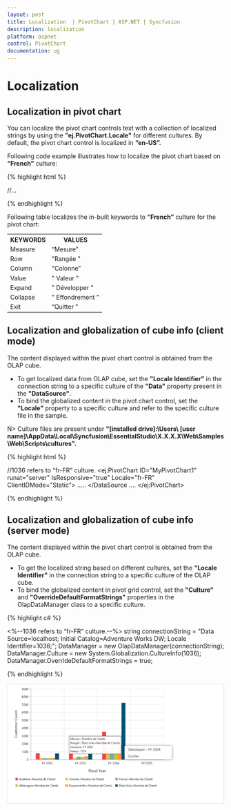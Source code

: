 ```yaml
---
layout: post
title: Localization  | PivotChart | ASP.NET | Syncfusion
description: localization
platform: aspnet
control: PivotChart
documentation: ug
---
```


# Localization

## Localization in pivot chart

You can localize the pivot chart controls text with a collection of localized strings by using the **"ej.PivotChart.Locale"** for different cultures. By default, the pivot chart control is localized in **“en-US”.**

Following code example illustrates how to localize the pivot chart based on **“French”** culture:

{% highlight html %}

<html>
//...

<body>
    <ej:PivotChart ID="MyPivotChart1" runat="server" Url="/RelationalChartService.svc" Locale="fr-FR" ClientIDMode="Static">
    <Size Width="950px" Height="460px"></Size>
    </ej:PivotChart>
    <script type="text/javascript">
        ej.PivotChart.Locale["fr-FR"] = {
            Measure: "Mesure",
            Row: "Rangée",
            Column: "Colonne",
            Value: "Valeur",
            Expand: "Développer",
            Collapse: "Effondrement",
            Exit: "Quitter"
        };
    </script>
</body>

</html>

{% endhighlight %}

Following table localizes the in-built keywords to **“French”** culture for the pivot chart:

<table>
<tr>
<th>
KEYWORDS</th><th>
VALUES</th></tr>
<tr>
<td>
Measure</td><td>
“Mesure”</td></tr>
<tr>
<td>
Row</td><td>
"Rangée "</td></tr>
<tr>
<td>
Column</td><td>
"Colonne”</td></tr>
<tr>
<td>
Value</td><td>
" Valeur "</td></tr>
<tr>
<td>
Expand</td><td>
" Développer "</td></tr>
<tr>
<td>
Collapse</td><td>
" Effondrement "</td></tr>
<tr>
<td>
Exit</td><td>
“Quitter "</td></tr>
</table>

## Localization and globalization of cube info (client mode)

The content displayed within the pivot chart control is obtained from the OLAP cube.

* To get localized data from OLAP cube, set the **"Locale Identifier"** in the connection string to a specific culture of the **"Data"** property present in the **"DataSource"**.
* To bind the globalized content in the pivot chart control, set the **"Locale"** property to a specific culture and refer to the specific culture file in the sample.

N> Culture files are present under **"[installed drive]:\Users\ [user name]\AppData\Local\Syncfusion\EssentialStudio\X.X.X.X\Web\Samples\Web\Scripts\cultures".**

{% highlight html %}

//1036 refers to “fr-FR” culture.
    <ej:PivotChart ID="MyPivotChart1" runat="server" IsResponsive="true" Locale="fr-FR" ClientIDMode="Static">
            <DataSource Catalog="Adventure Works DW 2008 SE" Cube="Adventure Works" Data="http://bi.syncfusion.com/olap/msmdpump.dll;Locale Identifier=1036;">
                .....
            </DataSource
            ....
    </ej:PivotChart>

{% endhighlight %}

## Localization and globalization of cube info (server mode)

The content displayed within the pivot chart control is obtained from the OLAP cube.

* To get the localized string based on different cultures, set the **"Locale Identifier"** in the connection string to a specific culture of the OLAP cube.
* To bind the globalized content in pivot grid control, set the **"Culture"** and **"OverrideDefaultFormatStrings"** properties in the OlapDataManager class to a specific culture.

 {% highlight c# %}

<%--1036 refers to “fr-FR” culture.--%>
string connectionString = "Data Source=localhost; Initial Catalog=Adventure Works DW; Locale Identifier=1036;";
DataManager = new OlapDataManager(connectionString);
DataManager.Culture = new System.Globalization.CultureInfo(1036);
DataManager.OverrideDefaultFormatStrings = true;

{% endhighlight %}

![Localization support in ASP NET pivot chart control](Localization-and-Translation-support_images/Localization-and-Translation-support_img1.png)